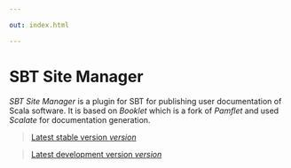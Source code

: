 ```yaml
---

out: index.html

---
```


SBT Site Manager
================

*SBT Site Manager* is a plugin for SBT for publishing user documentation of Scala software.
It is based on *Booklet* which is a fork of *Pamflet* and used *Scalate* for documentation generation.

> [Latest stable version $version$]($stable$)

> [Latest development version $version$]($development$)
